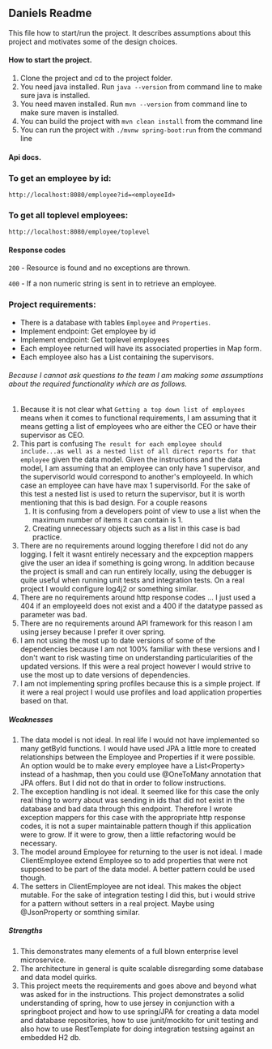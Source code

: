## Daniels Readme
This file how to start/run the project. It describes assumptions about this project and motivates some of the design choices.

#### How to start the project.
1. Clone the project and cd to the project folder.
2. You need java installed. Run `java --version` from command line to make sure java is installed.
3. You need maven installed. Run `mvn --version` from command line to make sure maven is installed.
4. You can build the project with `mvn clean install` from the command line
5. You can run the project with `./mvnw spring-boot:run` from the command line

#### Api docs.
### To get an employee by id:
`
http://localhost:8080/employee?id=<employeeId>
`

### To get all toplevel employees:
`
http://localhost:8080/employee/toplevel
`

#### Response codes
`200` - Resource is found and no exceptions are thrown.

`400` - If a non numeric string is sent in to retrieve an employee.

### Project requirements:
- There is a database with tables `Employee` and `Properties`.
- Implement endpoint: Get employee by id
- Implement endpoint: Get toplevel employees
- Each employee returned will have its associated properties in Map form.
- Each employee also has a List<Employee> containing the supervisors.

###### Because I cannot ask questions to the team I am making some assumptions about the required functionality which are as follows.
1. Because it is not clear what `Getting a top down list of employees` means when it comes to functional requirements, I am assuming that it means getting a list of employees who are either the CEO or have their supervisor as CEO.
2. This part is confusing `The result for each employee should include...as well as a nested list of all direct reports for that employee` given the data model. Given the instructions and the data model, I am assuming that an employee can only have 1 supervisor, and the supervisorId would correspond to another's employeeId. In which case an employee can have have max 1 supervisorId. For the sake of this test a nested list is used to return the supervisor, but it is worth mentioning that this is bad design. For a couple reasons
    1. It is confusing from a developers point of view to use a list when the maximum number of items it can contain is 1.
    2. Creating unnecessary objects such as a list in this case is bad practice.
3. There are no requirements around logging therefore I did not do any logging. I felt it wasnt entirely necessary and the expception mappers give the user an idea if something is going wrong. In addition because the project is small and can run entirely locally, using the debugger is quite useful when running unit tests and integration tests. On a real project I would configure log4j2 or something similar. 
4. There are no requirements around http response codes ... I just used a 404 if an employeeId does not exist and a 400 if the datatype passed as parameter was bad.
5. There are no requirements around API framework for this reason I am using jersey because I prefer it over spring.
6. I am not using the most up to date versions of some of the dependencies because I am not 100% familiar with these versions and I don't want to risk wasting time on understanding particularities of the updated versions. If this were a real project however I would strive to use the most up to date versions of dependencies.
7. I am not implementing spring profiles because this is a simple project. If it were a real project I would use profiles and load application properties based on that.

##### Weaknesses
1. The data model is not ideal. In real life I would not have implemented so many getById functions. I would have used JPA a little more to created relationships between the Employee and Properties if it were possible. An option would be to make every employee have a List\<Property> instead of a hashmap, then you could use @OneToMany annotation that JPA offers. But I did not do that in order to follow instructions.
2. The exception handling is not ideal. It seemed like for this case the only real thing to worry about was sending in ids that did not exist in the database and bad data through this endpoint. Therefore I wrote exception mappers for this case with the appropriate http response codes, it is not a super maintainable pattern though if this application were to grow. If it were to grow, then a little refactoring would be necessary.
3. The model around Employee for returning to the user is not ideal. I made ClientEmployee extend Employee so to add properties that were not supposed to be part of the data model. A better pattern could be used though.
4. The setters in ClientEmployee are not ideal. This makes the object mutable. For the sake of integration testing I did this, but i would strive for a pattern without setters in a real project. Maybe using @JsonProperty or somthing similar.

##### Strengths
1. This demonstrates many elements of a full blown enterprise level microservice.
2. The architecture in general is quite scalable disregarding some database and data model quirks.
3. This project meets the requirements and goes above and beyond what was asked for in the instructions. This project demonstrates a solid understanding of spring, how to use jersey in conjunction with a springboot project and how to use spring/JPA for creating a data model and database repositories, how to use junit/mockito for unit testing and also how to use RestTemplate for doing integration testsing against an embedded H2 db.